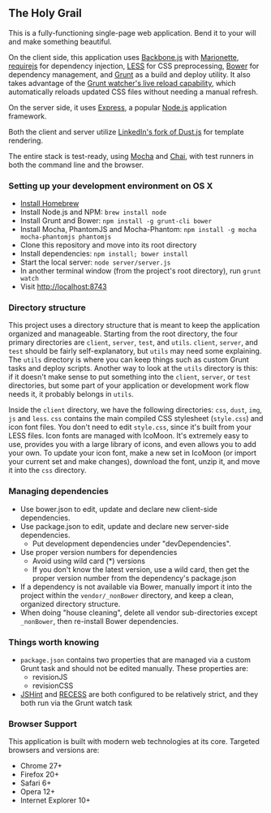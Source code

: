 ## The Holy Grail
This is a fully-functioning single-page web application. Bend it to your will and make something beautiful.

On the client side, this application uses [Backbone.js](http://backbonejs.org/) with [Marionette](http://marionettejs.com/), [requirejs](http://requirejs.org/) for dependency injection, [LESS](http://lesscss.org/) for CSS preprocessing, [Bower](http://bower.io/) for dependency management, and [Grunt](http://gruntjs.com/) as a build and deploy utility. It also takes advantage of the [Grunt watcher's live reload capability](https://github.com/gruntjs/grunt-contrib-watch#optionslivereload), which automatically reloads updated CSS files without needing a manual refresh.

On the server side, it uses [Express](http://expressjs.com/), a popular [Node.js](http://nodejs.org/) application framework.

Both the client and server utilize [LinkedIn's fork of Dust.js](http://linkedin.github.io/dustjs/) for template rendering.

The entire stack is test-ready, using [Mocha](http://visionmedia.github.io/mocha/) and [Chai](http://chaijs.com/), with test runners in both the command line and the browser.

### Setting up your development environment on OS X
- [Install Homebrew](http://mxcl.github.io/homebrew/)
- Install Node.js and NPM: `brew install node`
- Install Grunt and Bower: `npm install -g grunt-cli bower`
- Install Mocha, PhantomJS and Mocha-Phantom: `npm install -g mocha mocha-phantomjs phantomjs`
- Clone this repository and move into its root directory
- Install dependencies: `npm install; bower install`
- Start the local server: `node server/server.js`
- In another terminal window (from the project's root directory), run `grunt watch`
- Visit <http://localhost:8743>

### Directory structure
This project uses a directory structure that is meant to keep the application organized and manageable. Starting from the root directory, the four primary directories are `client`, `server`, `test`, and `utils`. `client`, `server`, and `test` should be fairly self-explanatory, but `utils` may need some explaining. The `utils` directory is where you can keep things such as custom Grunt tasks and deploy scripts. Another way to look at the `utils` directory is this: if it doesn't make sense to put something into the `client`, `server`, or `test` directories, but some part of your application or development work flow needs it, it probably belongs in `utils`.

Inside the `client` directory, we have the following directories: `css`, `dust`, `img`, `js` and `less`. `css` contains the main compiled CSS stylesheet (`style.css`) and icon font files. You don't need to edit `style.css`, since it's built from your LESS files. Icon fonts are managed with IcoMoon. It's extremely easy to use, provides you with a large library of icons, and even allows you to add your own. To update your icon font, make a new set in IcoMoon (or import your current set and make changes), download the font, unzip it, and move it into the `css` directory.

### Managing dependencies
- Use bower.json to edit, update and declare new client-side dependencies.
- Use package.json to edit, update and declare new server-side dependencies.
  - Put development dependencies under "devDependencies".
- Use proper version numbers for dependencies
  - Avoid using wild card (*) versions
  - If you don't know the latest version, use a wild card, then get the proper version number from the dependency's package.json
- If a dependency is not available via Bower, manually import it into the project within the `vendor/_nonBower` directory,
and keep a clean, organized directory structure.
- When doing "house cleaning", delete all vendor sub-directories except `_nonBower`, then re-install Bower dependencies.

### Things worth knowing
- `package.json` contains two properties that are managed via a custom Grunt task and should not be edited manually. These properties are:
  - revisionJS
  - revisionCSS
- [JSHint](http://www.jshint.com/) and [RECESS](http://twitter.github.io/recess/) are both configured to be relatively strict, and they both run via the Grunt watch task

### Browser Support
This application is built with modern web technologies at its core. Targeted browsers and versions are:
- Chrome 27+
- Firefox 20+
- Safari 6+
- Opera 12+
- Internet Explorer 10+